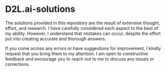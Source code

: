 # D2L.ai-solutions

The solutions provided in this repository are the result of extensive thought, effort, and research. I have carefully considered each aspect to the best of my ability. However, I understand that mistakes can occur, despite the effort put into creating accurate and thorough answers.

If you come across any errors or have suggestions for improvement, I kindly request that you bring them to my attention. I am open to constructive feedback and encourage you to reach out to me to discuss any issues or corrections.
